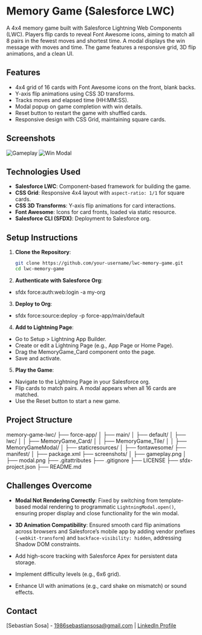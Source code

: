 # Memory Game (Salesforce LWC)

A 4x4 memory game built with Salesforce Lightning Web Components (LWC). Players flip cards to reveal Font Awesome icons, aiming to match all 8 pairs in the fewest moves and shortest time. A modal displays the win message with moves and time. The game features a responsive grid, 3D flip animations, and a clean UI.

## Features

- 4x4 grid of 16 cards with Font Awesome icons on the front, blank backs.
- Y-axis flip animations using CSS 3D transforms.
- Tracks moves and elapsed time (HH:MM:SS).
- Modal popup on game completion with win details.
- Reset button to restart the game with shuffled cards.
- Responsive design with CSS Grid, maintaining square cards.

## Screenshots

![Gameplay](screenshots/gameplay.png)
![Win Modal](screenshots/modal.png)

## Technologies Used

- **Salesforce LWC**: Component-based framework for building the game.
- **CSS Grid**: Responsive 4x4 layout with `aspect-ratio: 1/1` for square cards.
- **CSS 3D Transforms**: Y-axis flip animations for card interactions.
- **Font Awesome**: Icons for card fronts, loaded via static resource.
- **Salesforce CLI (SFDX)**: Deployment to Salesforce org.

## Setup Instructions

1. **Clone the Repository**:
   ```bash
   git clone https://github.com/your-username/lwc-memory-game.git
   cd lwc-memory-game
   ```
2. **Authenticate with Salesforce Org**:

- sfdx force:auth:web:login -a my-org

3. **Deploy to Org**:

- sfdx force:source:deploy -p force-app/main/default

4. **Add to Lightning Page**:

- Go to Setup > Lightning App Builder.
- Create or edit a Lightning Page (e.g., App Page or Home Page).
- Drag the MemoryGame_Card component onto the page.
- Save and activate.

5. **Play the Game**:

- Navigate to the Lightning Page in your Salesforce org.
- Flip cards to match pairs. A modal appears when all 16 cards are matched.
- Use the Reset button to start a new game.

## Project Structure

memory-game-lwc/
├── force-app/
│   ├── main/
│       ├── default/
│           ├── lwc/
│           │   ├── MemoryGame_Card/
│           │   ├── MemoryGame_Tile/
│           │   ├── MemoryGameModal/
│           ├── staticresources/
│               ├── fontawesome/
├── manifest/
│   ├── package.xml
├── screenshots/
│   ├── gameplay.png
│   ├── modal.png
├── .gitattributes
├── .gitignore
├── LICENSE
├── sfdx-project.json
├── README.md

## Challenges Overcome

- **Modal Not Rendering Correctly**: Fixed by switching from template-based modal rendering to programmatic `LightningModal.open()`, ensuring proper display and close functionality for the win modal.
- **3D Animation Compatibility**: Ensured smooth card flip animations across browsers and Salesforce’s mobile app by adding vendor prefixes (`-webkit-transform`) and `backface-visibility: hidden`, addressing Shadow DOM constraints.


- Add high-score tracking with Salesforce Apex for persistent data storage.
- Implement difficulty levels (e.g., 6x6 grid).
- Enhance UI with animations (e.g., card shake on mismatch) or sound effects.

## Contact

[Sebastian Sosa] - [1986sebastiansosa@gmail.com](mailto:1986sebastiansosa@gmail.com) | [LinkedIn Profile](https://www.linkedin.com/in/sebastian-sosa-cinotti/)



